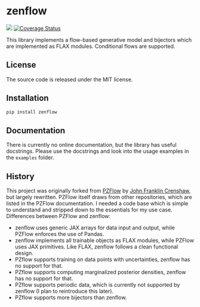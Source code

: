 # zenflow

[![](https://img.shields.io/pypi/v/zenflow.svg)](https://pypi.org/project/zenflow/)
[![Coverage Status](https://coveralls.io/repos/github/HDembinski/zenflow/badge.svg?branch=main)](https://coveralls.io/github/HDembinski/zenflow?branch=main)

This library implements a flow-based generative model and bijectors which are implemented as FLAX modules. Conditional flows are supported.

## License

The source code is released under the MIT license.

## Installation

```sh
pip install zenflow
```

## Documentation

There is currently no online documentation, but the library has useful docstrings. Please use the docstrings and look into the usage examples in the `examples` folder.

## History

This project was originally forked from [PZFlow](https://github.com/jfcrenshaw/pzflow) by [John Franklin Crenshaw](jfcrenshaw@gmail.com), but largely rewritten. PZFlow itself draws from other repositories, which are listed in the PZFlow documentation. I needed a code base which is simple to understand and stripped down to the essentials for my use case. Differences between PZFlow and zenflow:

* zenflow uses generic JAX arrays for data input and output, while PZFlow enforces the use of Pandas.
* zenflow implements all trainable objects as FLAX modules, while PZFlow uses JAX primitives. Like FLAX, zenflow follows a clean functional design.
* PZflow supports training on data points with uncertainties, zenflow has no support for that.
* PZflow supports computing marginalized posterior densities, zenflow has no support for that.
* PZflow supports periodic data, which is currently not supported by zenflow (I plan to reintroduce this later).
* PZflow supports more bijectors than zenflow.
